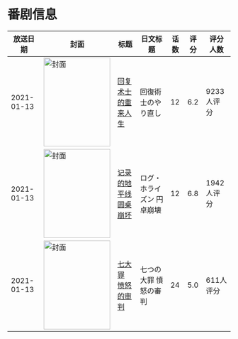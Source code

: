 # 番剧信息

|放送日期|封面|标题|日文标题|话数|评分|评分人数|
|---|---|---|---|---|---|---|
|2021-01-13|<img src="https://lain.bgm.tv/pic/cover/c/c7/3f/295017_90As6.jpg" alt="封面" style="width:150px;height:200px;object-fit:cover;">|[回复术士的重来人生](https://bangumi.tv/subject/295017)|回復術士のやり直し|12|6.2|9233人评分|
|2021-01-13|<img src="https://lain.bgm.tv/pic/cover/c/16/c6/298698_4oopz.jpg" alt="封面" style="width:150px;height:200px;object-fit:cover;">|[记录的地平线 圆桌崩坏](https://bangumi.tv/subject/298698)|ログ・ホライズン 円卓崩壊|12|6.8|1942人评分|
|2021-01-13|<img src="https://lain.bgm.tv/pic/cover/c/fe/e5/302639_G5XXB.jpg" alt="封面" style="width:150px;height:200px;object-fit:cover;">|[七大罪 愤怒的审判](https://bangumi.tv/subject/302639)|七つの大罪 憤怒の審判|24|5.0|611人评分|
